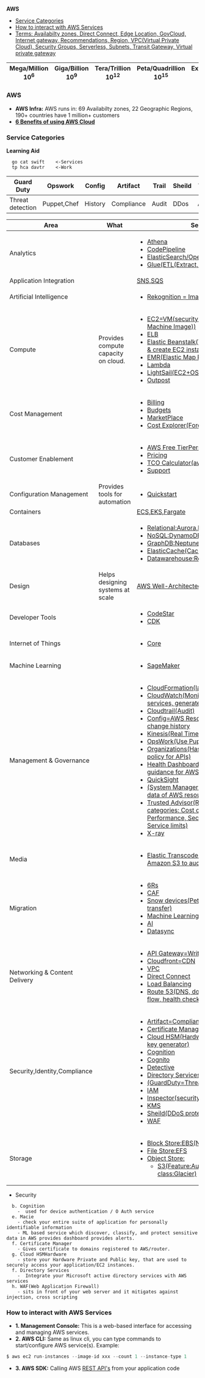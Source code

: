 **AWS**
- [Service Categories](#sc)
- [How to interact with AWS Services](#how)
- [Terms: Availabilty zones, Direct Connect, Edge Location, GovCloud, Internet gateway, Recommendations, Region, VPC(Virtual Private Cloud), Security Groups, Serverless, Subnets, Transit Gateway, Virtual private gateway](Terms)

| Mega/Million 10<sup>6</sup> | Giga/Billion 10<sup>9</sup> | Tera/Trillion 10<sup>12</sup> | Peta/Quadrillion 10<sup>15</sup> | Exa/Quintillion 10<sup>18</sup> | Zeta/Sextillion 10<sup>21</sup> |
| --- | --- | --- | --- | --- | --- |

### AWS
- **AWS Infra:** AWS runs in: 69 Availabilty zones, 22 Geographic Regions, 190+ countries have 1 million+ customers
- **[6 Benefits of using AWS Cloud](/System-Design/Concepts#adv)**

<a name=sc></a>
### Service Categories
**Learning Aid**
```
  go cat swift    <-Services
  tp hca davtr    <-Work
```
|Guard Duty|Opswork|Config|Artifact|Trail|Sheild|Watch|Inspector|Formation|Trusted-Advisor|
|---|---|---|---|---|---|---|---|---|---|
|Threat detection|Puppet,Chef|History|Compliance|Audit|DDos|Alarms|Vunerablity|Template|Recommendation|


|Area|What|Services|
|---|---|---|
|Analytics||[<ul><li>Athena</li> <li>CodePipeline</li> <li>ElasticSearch/OpenSearch</li> <li>Glue(ETL(Extract, transform, Load))</li></ul>](Analytics)|
|Application Integration||[SNS,SQS](Application_Integration)|
|Artificial Intelligence||[<ul><li>Rekognition = Image recognition</li></ul>](Artificial_Intelligence)|
|Compute|Provides compute capacity on cloud.|[<ul> <li>EC2=VM(security groups, AMI(Amazon Machine Image))</li> <li>ELB</li> <li>Elastic Beanstalk(Take(a.out + config files) & create EC2 instance)</li> <li>EMR(Elastic Map Reduce)</li> <li>Lambda</li> <li>LightSail(EC2+OS+Service(eg:wordpress))</li> <li>Outpost</li> </ul>](Compute)|
|Cost Management||[<ul> <li>Billing</li> <li>Budgets</li> <li>MarketPlace</li> <li>Cost Explorer(Forecast spending</li> </ul>](Cost_Management)|
|Customer Enablement||[<ul> <li>AWS Free TierPersonal</li> <li>Pricing</li> <li>TCO Calculator(aws vs onprem cost)</li> <li>Support</li> </ul>](Customer_Enablement)|
|Configuration Management|Provides tools for automation|[<ul> <li>Quickstart</li> </ul>](Configuration_Management)|
|Containers||[ECS,EKS,Fargate](Container)|
|Databases||[<ul><li>Relational:Aurora,RDS(no autoscaling)</li> <li>NoSQL:DynamoDB(auto scales),Accelrator</li> <li>GraphDB:Neptune</li> <li>ElasticCache(Cache before DB)</li> <li>Datawarehouse:RedShift, DMS</li></ul>](/System-Design/Concepts/Databases)|
|Design|Helps designing systems at scale|[AWS Well-Architected Framework](Design)|
|Developer Tools||[<ul><li>CodeStar</li> <li>CDK</li></ul>](Developer_Tools)|
|Internet of Things||[<ul> <li>Core</li> </ul>](Internet_of_Things)|
|Machine Learning||[<ul> <li>SageMaker</li> </ul>](Machine_Learning)|
|Management & Governance||[<ul> <li>CloudFormation(IaaS)=Template</li> <li>CloudWatch(Monitor performance of AWS services, generate alarms, metrices)</li> <li>Cloudtrail(Audit)</li> <li>Config=AWS Resources configuration change history</li> <li>Kinesis(Real Time Data)</li> <li>OpsWork(Use Puppet, Chef)</li> <li>Organizations(Has SCP(service control policy for APIs)</li> <li>Health Dashboard(Alerts & remediation guidance for AWS resources)</li> <li>QuickSight</li> <li>(System Manager(SSM)=See Operatinal data of AWS resources take action)</li> <li>Trusted Advisor(Recommendations in 5 categories: Cost optimization, Performance, Security, Fault tolerance, Service limits)</li> <li>X-ray</li></ul>](Management_Governance)|
|Media||[<ul><li>Elastic Transcoder=Convert media in Amazon S3 to audio,video</li></ul>](#Media)|
|Migration||[<ul><li>6Rs</li> <li>CAF</li> <li>Snow devices(Peta byte scale data transfer)</li> <li>Machine Learning</li> <li>AI</li> <li>Datasync</li></ul>](Migration_and_Transfer)|
|Networking & Content Delivery||[<ul> <li>API Gateway=Write HTTP APIs</li> <li>Cloudfront=CDN</li> <li>VPC</li> <li>Direct Connect</li> <li>Load Balancing</li> <li>Route 53(DNS, domain registration, traffic flow, health check, failover)</li><ul>](Network)|
|Security,Identity,Compliance||[<ul><li>Artifact=Compliance</li> <li>Certificate Manager</li> <li>Cloud HSM(Hardware based encryption key generator)</li> <li>Cognition</li> <li>Cognito</li> <li>Detective</li> <li>Directory Services</li> <li>(GuardDuty=Threat detection)</li> <li>IAM</li> <li>Inspector(security vunerabilites scanner)</li> <li>KMS</li>  <li>Sheild(DDoS protection)</li> <li>WAF</li></ul>](Security)|
|Storage||[<ul><li>Block Store:EBS(No Autoscaling)</li> <li>File Store:EFS</li> <li>Object Store:<ul><li>S3(Feature:Autoscale, macie, Storage class:Glacier)</li></ul></li></ul>](Storage)|

- Security
```
  b. Cognition
    -  used for device authentication / O Auth service 
  e. Macie
    - check your entire suite of application for personally identifiable information
    - ML based service which discover, classify, and protect sensitive data in AWS provides dashboard provides alerts.
  f. Certificate Manager
    - Gives certificate to domains registered to AWS/router.
  g. Cloud HSMHardware
    - store your Hardware Private and Public key, that are used to securely access your application/EC2 instances.
  f. Directory Services
    -  Integrate your Microsoft active directory services with AWS services
  h. WAF(Web Application Firewall)
    - sits in front of your web server and it mitigates against injection, cross scripting
```

<a name=how></a>
### How to interact with AWS Services
- **1. Management Console:** This is a web-based interface for accessing and managing AWS services.
- **2. AWS CLI:** Same as linux cli, you can type commands to start/configure AWS service(s). Example:
```c
$ aws ec2 run-instances --image-id xxx --count 1 --instance-type 1
```
- **3. AWS SDK:** Calling AWS [REST API's](/Networking/OSI-Layers/Layer-7/WebServer_WebClient_WebService/WebClient_Connecting_WebServer/REST) from your application code
